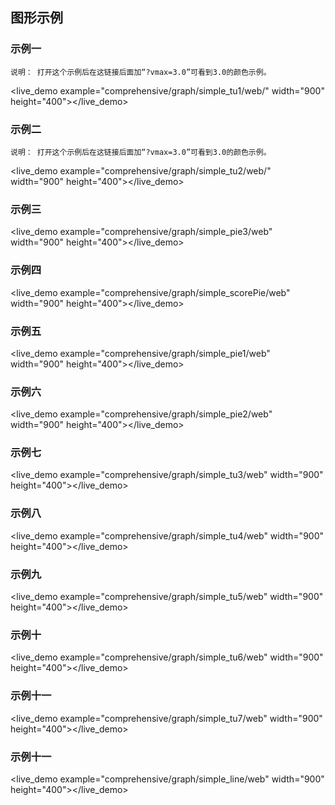 ## 图形示例 ##

### 示例一
    说明： 打开这个示例后在这链接后面加“?vmax=3.0”可看到3.0的颜色示例。
<live_demo example="comprehensive/graph/simple_tu1/web/" width="900" height="400"></live_demo>

### 示例二
    说明： 打开这个示例后在这链接后面加“?vmax=3.0”可看到3.0的颜色示例。
<live_demo example="comprehensive/graph/simple_tu2/web/" width="900" height="400"></live_demo>

### 示例三
<live_demo example="comprehensive/graph/simple_pie3/web" width="900" height="400"></live_demo>

### 示例四
<live_demo example="comprehensive/graph/simple_scorePie/web" width="900" height="400"></live_demo>

### 示例五
<live_demo example="comprehensive/graph/simple_pie1/web" width="900" height="400"></live_demo>

### 示例六
<live_demo example="comprehensive/graph/simple_pie2/web" width="900" height="400"></live_demo>

### 示例七
<live_demo example="comprehensive/graph/simple_tu3/web" width="900" height="400"></live_demo>

### 示例八
<live_demo example="comprehensive/graph/simple_tu4/web" width="900" height="400"></live_demo>

### 示例九
<live_demo example="comprehensive/graph/simple_tu5/web" width="900" height="400"></live_demo>

### 示例十
<live_demo example="comprehensive/graph/simple_tu6/web" width="900" height="400"></live_demo>

### 示例十一
<live_demo example="comprehensive/graph/simple_tu7/web" width="900" height="400"></live_demo>

### 示例十一
<live_demo example="comprehensive/graph/simple_line/web" width="900" height="400"></live_demo>





